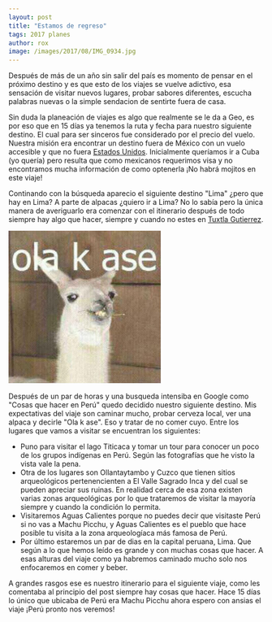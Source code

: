 ```yaml
---
layout: post
title: "Estamos de regreso"
tags: 2017 planes
author: rox
image: /images/2017/08/IMG_0934.jpg
---
```

Después de más de un año sin salir del país es momento de pensar en el próximo destino y es que esto de los viajes se vuelve adictivo, esa sensación de visitar nuevos lugares, probar sabores diferentes, escucha palabras nuevas o la simple sendacion de sentirte fuera de casa. 

Sin duda la planeación de viajes es algo que realmente se le da a Geo, es por eso que en 15 días ya tenemos la ruta y fecha para nuestro siguiente destino. El cual para ser sinceros fue considerado por el precio del vuelo. Nuestra misión era encontrar un destino fuera de México con un vuelo accesible y que no fuera [Estados Unidos](/tag/estados-unidos). Inicialmente queríamos ir a Cuba (yo quería) pero resulta que como mexicanos requerimos visa y no encontramos mucha información de como optenerla ¡No habrá mojitos en este viaje! 

Continando con la búsqueda aparecio el siguiente destino "Lima" ¿pero que hay en Lima? A parte de alpacas ¿quiero ir a Lima? No lo sabía pero la única manera de averiguarlo era comenzar con el itinerario después de todo siempre hay algo que hacer, siempre y cuando no estes en [Tuxtla Gutierrez](/tag/chiapas). 

![Ola k ase](/images/2017/08/ola.jpg)

Después de un par de horas y una busqueda intensiba en Google como "Cosas que hacer en Perú" quedo decidido nuestro siguiente destino. Mis expectativas del viaje  son caminar mucho, probar cerveza local, ver una alpaca y decirle "Ola k ase". Eso y tratar de no comer cuyo. Entre los lugares que vamos a visitar se encuentran los siguientes:

* Puno para visitar el lago Titicaca y tomar un tour para conocer un poco de los grupos indígenas en Perú. Según las fotografías que he visto la vista vale la pena. 
* Otra de los lugares son Ollantaytambo y Cuzco que tienen sitios arqueológicos pertenencienten a El Valle Sagrado Inca y del cual se pueden apreciar sus ruinas. En realidad cerca de esa zona existen varias zonas arqueológicas por lo que trataremos de visitar la mayoría siempre y cuando la condición lo permita. 
* Visitaremos Aguas Calientes porque no puedes decir que visitaste Perú si no vas a Machu Picchu, y Aguas Calientes es el pueblo que hace posible tu visita a la zona arqueologíaca más famosa de Perú.
* Por último estaremos un par de dias en la capital peruana, Lima. Que según a lo que hemos leído es grande y con muchas cosas que hacer. A esas alturas del viaje como ya habremos caminado mucho solo nos enfocaremos en comer y beber. 

A grandes rasgos ese es nuestro itinerario para el siguiente viaje, como les comentaba al principio del post siempre hay cosas que hacer. Hace 15 días lo único que ubicaba de Perú era Machu Picchu ahora espero con ansias el viaje ¡Perú pronto nos veremos! 